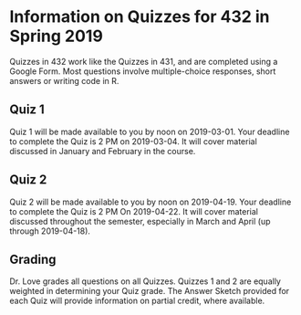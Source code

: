 # Information on Quizzes for 432 in Spring 2019

Quizzes in 432 work like the Quizzes in 431, and are completed using a Google Form. Most questions involve multiple-choice responses, short answers or writing code in R.

## Quiz 1

Quiz 1 will be made available to you by noon on 2019-03-01. Your deadline to complete the Quiz is 2 PM on 2019-03-04. It will cover material discussed in January and February in the course.

## Quiz 2 

Quiz 2 will be made available to you by noon on 2019-04-19. Your deadline to complete the Quiz is 2 PM On 2019-04-22. It will cover material discussed throughout the semester, especially in March and April (up through 2019-04-18).

## Grading

Dr. Love grades all questions on all Quizzes. Quizzes 1 and 2 are equally weighted in determining your Quiz grade. The Answer Sketch provided for each Quiz will provide information on partial credit, where available.
